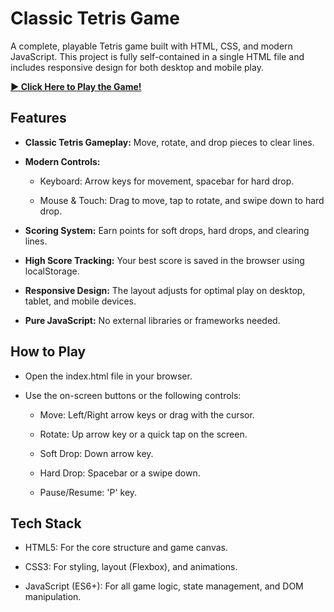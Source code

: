 # **Classic Tetris Game**

A complete, playable Tetris game built with HTML, CSS, and modern JavaScript. This project is fully self-contained in a single HTML file and includes responsive design for both desktop and mobile play.

[**► Click Here to Play the Game!**](https://tetrisgame-play.netlify.app/)

## **Features**

- **Classic Tetris Gameplay:** Move, rotate, and drop pieces to clear lines.

- **Modern Controls:**

  - Keyboard: Arrow keys for movement, spacebar for hard drop.

  - Mouse & Touch: Drag to move, tap to rotate, and swipe down to hard drop.

- **Scoring System:** Earn points for soft drops, hard drops, and clearing lines.

- **High Score Tracking:** Your best score is saved in the browser using localStorage.

- **Responsive Design:** The layout adjusts for optimal play on desktop, tablet, and mobile devices.

- **Pure JavaScript:** No external libraries or frameworks needed.

## How to Play

- Open the index.html file in your browser.

- Use the on-screen buttons or the following controls:

  - Move: Left/Right arrow keys or drag with the cursor.

  - Rotate: Up arrow key or a quick tap on the screen.

  - Soft Drop: Down arrow key.

  - Hard Drop: Spacebar or a swipe down.

  - Pause/Resume: 'P' key.

## Tech Stack

- HTML5: For the core structure and game canvas.

- CSS3: For styling, layout (Flexbox), and animations.

- JavaScript (ES6+): For all game logic, state management, and DOM manipulation.
